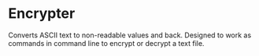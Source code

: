 # Encrypter
Converts ASCII text to non-readable values and back.  Designed to work as commands in command line to encrypt or decrypt a text file.
